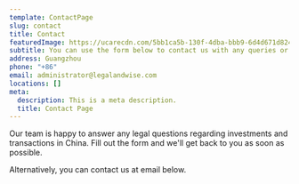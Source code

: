```yaml
---
template: ContactPage
slug: contact
title: Contact
featuredImage: https://ucarecdn.com/5bb1ca5b-130f-4dba-bbb9-6d4d671d824a/
subtitle: You can use the form below to contact us with any queries or to leave feedback.
address: Guangzhou
phone: "+86"
email: administrator@legalandwise.com
locations: []
meta:
  description: This is a meta description.
  title: Contact Page
---
```

Our team is happy to answer any legal questions regarding investments and transactions in China. Fill out the form and we'll get back to you as soon as possible.

Alternatively, you can contact us at email below. 
